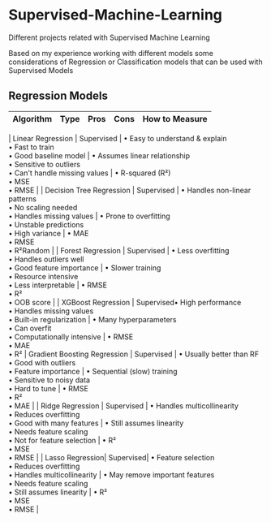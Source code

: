 # Supervised-Machine-Learning
Different projects related with Supervised Machine Learning


Based on my experience working with different models some considerations of Regression or Classification models that can be used with Supervised Models

## Regression Models

| Algorithm | Type | Pros | Cons | How to Measure |
| --- | --- | --- | --- | ---|

| Linear Regression | Supervised | • Easy to understand & explain<br>• Fast to train<br>• Good baseline model | • Assumes linear relationship<br>• Sensitive to outliers<br>• Can't handle missing values | • R-squared (R²)<br>• MSE<br>• RMSE |
| Decision Tree Regression | Supervised | • Handles non-linear patterns<br>• No scaling needed<br>• Handles missing values | • Prone to overfitting<br>• Unstable predictions<br>• High variance | • MAE<br>• RMSE<br>• R²Random | 
| Forest Regression | Supervised | • Less overfitting<br>• Handles outliers well<br>• Good feature importance | • Slower training<br>• Resource intensive<br>• Less interpretable | • RMSE<br>• R²<br>• OOB score | 
| XGBoost Regression | Supervised• High performance<br>• Handles missing values<br>• Built-in regularization | • Many hyperparameters<br>• Can overfit<br>• Computationally intensive | • RMSE<br>• MAE<br>• R²
| Gradient Boosting Regression | Supervised | • Usually better than RF<br>• Good with outliers<br>• Feature importance | • Sequential (slow) training<br>• Sensitive to noisy data<br>• Hard to tune | • RMSE<br>• R²<br>• MAE |
| Ridge Regression | Supervised | • Handles multicollinearity<br>• Reduces overfitting<br>• Good with many features | • Still assumes linearity<br>• Needs feature scaling<br>• Not for feature selection | • R²<br>• MSE<br>• RMSE |
| Lasso Regression| Supervised| • Feature selection<br>• Reduces overfitting<br>• Handles multicollinearity | • May remove important features<br>• Needs feature scaling<br>• Still assumes linearity | • R²<br>• MSE<br>• RMSE |
